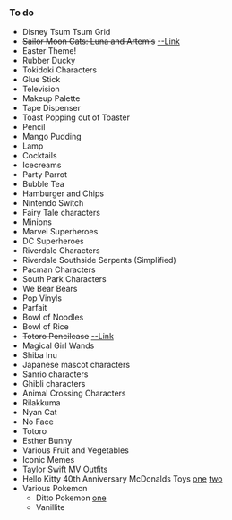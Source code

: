 ### To do

* Disney Tsum Tsum Grid
* ~~Sailor Moon Cats: Luna and Artemis~~ [--Link](https://nychinn.github.io/css-images/artemis-luna/)
* Easter Theme!
* Rubber Ducky
* Tokidoki Characters
* Glue Stick
* Television
* Makeup Palette
* Tape Dispenser
* Toast Popping out of Toaster
* Pencil
* Mango Pudding
* Lamp
* Cocktails
* Icecreams
* Party Parrot
* Bubble Tea
* Hamburger and Chips
* Nintendo Switch
* Fairy Tale characters
* Minions
* Marvel Superheroes
* DC Superheroes
* Riverdale Characters
* Riverdale Southside Serpents (Simplified)
* Pacman Characters
* South Park Characters
* We Bear Bears
* Pop Vinyls
* Parfait
* Bowl of Noodles
* Bowl of Rice
* ~~Totoro Pencilcase~~ [--Link](https://nychinn.github.io/css-images/totoro-pencilcase/)
* Magical Girl Wands
* Shiba Inu
* Japanese mascot characters
* Sanrio characters
* Ghibli characters
* Animal Crossing Characters
* Rilakkuma
* Nyan Cat
* No Face
* Totoro
* Esther Bunny
* Various Fruit and Vegetables
* Iconic Memes
* Taylor Swift MV Outfits
* Hello Kitty 40th Anniversary McDonalds Toys [one](http://www.followkitty.com/toy/singapore-mcdonalds-launched-hello-kitty-bubbly-world-40th-anniversary-set/) [two](http://www.nextstophongkong.com/hong-kong-mcdonalds-hello-kitty-sanrio-bubbly-day/)
* Various Pokemon
	* Ditto Pokemon [one](https://nintendosoup.com/transform-ditto-getting-new-lineup-pokemon-center-original-plushies/)
	* Vanillite